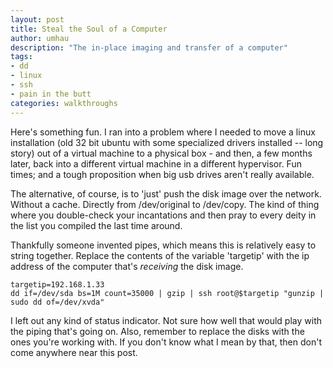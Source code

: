 ```yaml
---
layout: post
title: Steal the Soul of a Computer
author: umhau
description: "The in-place imaging and transfer of a computer"
tags: 
- dd
- linux
- ssh
- pain in the butt
categories: walkthroughs
---
```


Here's something fun. I ran into a problem where I needed to move a linux installation (old 32 bit ubuntu with some specialized drivers installed -- long story) out of a virtual machine to a physical box - and then, a few months later, back into a different virtual machine in a different hypervisor.  Fun times; and a tough proposition when big usb drives aren't really available. 

The alternative, of course, is to 'just' push the disk image over the network. Without a cache. Directly from /dev/original to /dev/copy.  The kind of thing where you double-check your incantations and then pray to every deity in the list you compiled the last time around.

Thankfully someone invented pipes, which means this is relatively easy to string together.  Replace the contents of the variable 'targetip' with the ip address of the computer that's _receiving_ the disk image.

```shell
targetip=192.168.1.33
dd if=/dev/sda bs=1M count=35000 | gzip | ssh root@$targetip "gunzip | sudo dd of=/dev/xvda"
```

I left out any kind of status indicator. Not sure how well that would play with the piping that's going on.  Also, remember to replace the disks with the ones you're working with. If you don't know what I mean by that, then don't come anywhere near this post.
